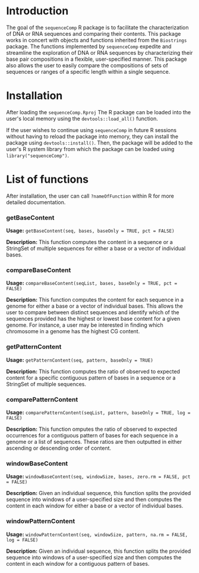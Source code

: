 # Introduction

The goal of the `sequenceComp` R package is to facilitate the characterization of DNA or RNA sequences and comparing their contents. This package works in concert with objects and functions inherited from the `Biostrings` package. The functions implemented by `sequenceComp` expedite and streamline the exploration of DNA or RNA sequences by characterizing their base pair compositions in a flexible, user-specified manner. This package also allows the user to easily compare the compositions of sets of sequences or ranges of a specific length within a single sequence.

# Installation

After loading the `sequenceComp.Rproj` The R package can be loaded into the user's local memory using the `devtools::load_all()` function. 

If the user wishes to continue using `sequenceComp` in future R sessions without having to reload the package into memory, they can install the package using `devtools::install()`. Then, the package will be added to the user's R system library from which the package can be loaded using `library("sequenceComp")`.

# List of functions

After installation, the user can call `?nameOfFunction` within R for more detailed documentation.

### getBaseContent

**Usage:** `getBaseContent(seq, bases, baseOnly = TRUE, pct = FALSE)`

**Description:** This function computes the content in a sequence or a StringSet of multiple sequences for either a base or a vector of individual bases.

### compareBaseContent

**Usage:** `compareBaseContent(seqList, bases, baseOnly = TRUE, pct = FALSE)
`

**Description:** This function computes the content for each sequence in a genome for either a base or a vector of individual bases. This allows the user to compare between distinct sequences and identify which of the sequences provided has the highest or lowest base content for a given genome. For instance, a user may be interested in finding which chromosome in a genome has the highest CG content.

### getPatternContent

**Usage:** `getPatternContent(seq, pattern, baseOnly = TRUE)
`

**Description:** This function computes the ratio of observed to expected content for a specific contiguous pattern of bases in a sequence or a StringSet of multiple sequences.

### comparePatternContent

**Usage:** `comparePatternContent(seqList, pattern, baseOnly = TRUE, log = FALSE)`

**Description:** This function omputes the ratio of observed to expected occurrences for a contiguous pattern of bases for each sequence in a genome or a list of sequences. These ratios are then outputted in either ascending or descending order of content.

### windowBaseContent

**Usage:** `windowBaseContent(seq, windowSize, bases, zero.rm = FALSE, pct = FALSE)`

**Description:** Given an individual sequence, this function splits the provided sequence into windows of a user-specified size and then computes the content in each window for either a base or a vector of individual bases.

### windowPatternContent

**Usage:** `windowPatternContent(seq, windowSize, pattern, na.rm = FALSE, log = FALSE)`

**Description:** Given an individual sequence, this function splits the provided sequence into windows of a user-specified size and then computes the content in each window for a contiguous pattern of bases.
